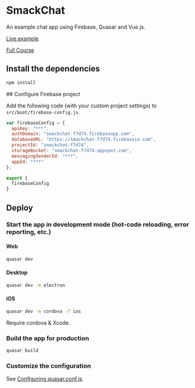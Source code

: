 # SmackChat

An example chat app using Firebase, Quasar and Vue.js.

[Live example](https://smackchat-f7d74.firebaseapp.com)

[Full Course](https://www.youtube.com/watch?v=Kfg789g_UTg)

## Install the dependencies
```bash
npm install
```

## Configure Firebase project

Add the following code (with your custom project settings) to `src/boot/firebase-config.js`.

```js
var firebaseConfig = {
  apiKey: "***",
  authDomain: "smackchat-f7d74.firebaseapp.com",
  databaseURL: "https://smackchat-f7d74.firebaseio.com",
  projectId: "smackchat-f7d74",
  storageBucket: "smackchat-f7d74.appspot.com",
  messagingSenderId: "***",
  appId: "***"
};

export {
  firebaseConfig
}
```

## Deploy

### Start the app in development mode (hot-code reloading, error reporting, etc.)

#### Web

```bash
quasar dev
```

#### Desktop

```bash
quasar dev -m electron
```

#### iOS

```bash
quasar dev -m cordova -T ios
```

Require cordova & Xcode.

### Build the app for production

```bash
quasar build
```

### Customize the configuration
See [Configuring quasar.conf.js](https://quasar.dev/quasar-cli/quasar-conf-js).
